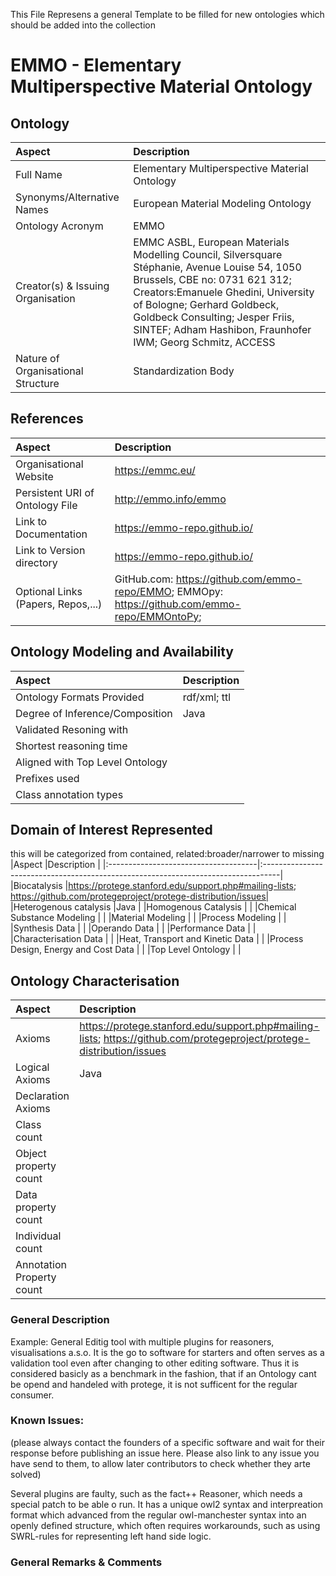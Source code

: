 This File Represens a general Template to be filled for new ontologies which should be added into the collection

# EMMO - Elementary Multiperspective Material Ontology

## Ontology
|Aspect                                |Description                                                                        |
|:-------------------------------------|:----------------------------------------------------------------------------------|
|Full Name                             |Elementary Multiperspective Material Ontology                                      |
|Synonyms/Alternative Names            |European Material Modeling Ontology                                                |
|Ontology Acronym                      |EMMO                                                                               |
|Creator(s) & Issuing Organisation     |EMMC ASBL, European Materials Modelling Council, Silversquare Stéphanie, Avenue Louise 54, 1050 Brussels, CBE no: 0731 621 312; Creators:Emanuele Ghedini, University of Bologne; Gerhard Goldbeck, Goldbeck Consulting; Jesper Friis, SINTEF; Adham Hashibon, Fraunhofer IWM; Georg Schmitz, ACCESS                                                 |
|Nature of Organisational Structure    |Standardization Body                                                               |


## References
|Aspect                                |Description                                                                        |
|:-------------------------------------|:----------------------------------------------------------------------------------|
|Organisational Website                |https://emmc.eu/                                                                   |
|Persistent URI of Ontology File       |http://emmo.info/emmo                                                              |
|Link to Documentation                 |https://emmo-repo.github.io/                                                       |
|Link to Version directory             |https://emmo-repo.github.io/                                                       |
|Optional Links (Papers, Repos,...)    |GitHub.com: https://github.com/emmo-repo/EMMO; EMMOpy: https://github.com/emmo-repo/EMMOntoPy;   |

## Ontology Modeling and Availability
|Aspect                                |Description                                                                        |
|:-------------------------------------|:----------------------------------------------------------------------------------|
|Ontology Formats Provided             |rdf/xml; ttl                                                                       |
|Degree of Inference/Composition       |Java                                                                               |
|Validated Resoning with               |                                                                                   |
|Shortest reasoning time               |                                                                                   |
|Aligned with Top Level Ontology       |                                                                                   |
|Prefixes used                         |                                                                                   |
|Class annotation types                |                                                                                   |

## Domain of Interest Represented
this will be categorized from contained, related:broader/narrower to missing
|Aspect                                |Description                                                                        |
|:-------------------------------------|:----------------------------------------------------------------------------------|
|Biocatalysis                          |https://protege.stanford.edu/support.php#mailing-lists; https://github.com/protegeproject/protege-distribution/issues|
|Heterogenous catalysis                |Java                                                                               |
|Homogenous Catalysis                  |                                                                                   |
|Chemical Substance Modeling           |                                                                                   |
|Material Modeling                     |                                                                                   |
|Process Modeling                      |                                                                                   |
|Synthesis Data                        |                                                                                   |
|Operando Data                         |                                                                                   |
|Performance Data                      |                                                                                   |
|Characterisation Data                 |                                                                                   |
|Heat, Transport and Kinetic Data      |                                                                                   |
|Process Design, Energy and Cost Data  |                                                                                   |
|Top Level Ontology                    |                                                                                   |

## Ontology Characterisation
|Aspect                                |Description                                                                        |
|:-------------------------------------|:----------------------------------------------------------------------------------|
|Axioms                                |https://protege.stanford.edu/support.php#mailing-lists; https://github.com/protegeproject/protege-distribution/issues|
|Logical Axioms                        |Java                                                                               |
|Declaration Axioms                    |                                                                                   |
|Class count                           |                                                                                   |
|Object property count                 |                                                                                   |
|Data property count                   |                                                                                   |
|Individual count                      |                                                                                   |
|Annotation Property count             |                                                                                   |

### General Description

Example:
General Editig tool with multiple plugins for reasoners, visualisations a.s.o. It is the go to software for starters and often serves as a validation tool even after changing to other editing software. Thus it is considered basicly as a benchmark in the fashion, that if an Ontology cant be opend and handeled with protege, it is not sufficent for the regular consumer.

### Known Issues:
(please always contact the founders of a specific software and wait for their response before publishing an issue here. Please also link to any issue you have send to them, to allow later contributors to check whether they arte solved)

Several plugins are faulty, such as the fact++ Reasoner, which needs a special patch to be able o run. It has a unique owl2 syntax and interpreation format which advanced from the regular owl-manchester syntax into an openly defined structure, which often requires workarounds, such as using SWRL-rules for representing left hand side logic.

### General Remarks & Comments
